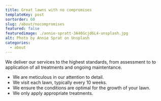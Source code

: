 ```yaml
---
title: Great lawns with no compromises
templateKey: post
sortorder: 60
slug: /about/nocompromises
featured: false
featuredimage: ./annie-spratt-3A46Gcjd6L4-unsplash.jpg
alt: Photo by Annie Sprat on Unsplash
categories:
  - about
---
```


We deliver our services to the highest standards, from assessment to to application of all treatments and ongoing maintentance. 

- We are meticulous in our attention to detail. 
- We visit each lawn, typically every 10 weeks. 
- We ensure the conditions are optimal for the growth of your lawn. 
- We only apply appropriate treatments. 
